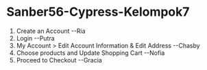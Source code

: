 # Sanber56-Cypress-Kelompok7
1. Create an Account --Ria
2. Login --Putra
3. My Account > Edit Account Information & Edit Address --Chasby
4. Choose products and Update Shopping Cart --Nofia
5. Proceed to Checkout --Gracia